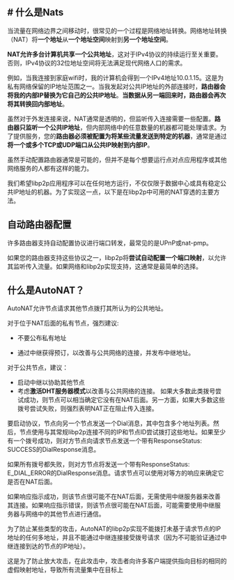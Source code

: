 

## # 什么是Nats

当流量在网络边界之间移动时，很常见的一个过程是网络地址转换。网络地址转换（NAT）将**一个地址**从**一个地址空间**映射到**另一个地址空间**。

**NAT允许多台计算机共享一个公共地址**，这对于IPv4协议的持续运行至关重要。否则，IPv4协议的32位地址空间将无法满足现代网络人口的需求。

例如，当我连接到家庭wifi时，我的计算机会得到一个IPv4地址10.0.1.15。这是为私有网络保留的IP地址范围之一。当我发起对公共IP地址的外部连接时，**路由器会将我的内部IP替换为它自己的公共IP地址**。**当数据从另一端回来时，路由器会再次将其转换回内部地址**。

虽然对于外发连接来说，NAT通常是透明的，但监听传入连接需要一些配置。**路由器只监听一个公共IP地址**，但内部网络中的任意数量的机器都可能处理请求。为了提供服务，您的**路由器必须被配置为将某些流量发送到特定的机器**，通常是通过**将一个或多个TCP或UDP端口从公共IP映射到内部IP**。

虽然手动配置路由器通常是可能的，但并不是每个想要运行点对点应用程序或其他网络服务的人都有这样的能力。

我们希望libp2p应用程序可以在任何地方运行，不仅仅限于数据中心或具有稳定公共IP地址的机器。为了实现这一点，以下是在libp2p中可用的NAT穿透的主要方法。

## 自动路由器配置
许多路由器支持自动配置协议进行端口转发，最常见的是UPnP或nat-pmp。

如果您的路由器支持这些协议之一，libp2p将**尝试自动配置一个端口映射**，以允许其监听传入流量。如果网络和libp2p实现支持，这通常是最简单的选择。

## 什么是AutoNAT？
AutoNAT允许节点请求其他节点拨打其所认为的公共地址。

对于位于NAT后面的私有节点，强烈建议:

- 不要公布私有地址

- 通过中继获得预订，以改善与公共网络的连接，并发布中继地址。

对于公共节点，建议：

- 启动中继以协助其他节点
- 考虑**激活DHT服务器模式**以改善与公共网络的连接。
  如果大多数此类拨号尝试成功，则节点可以相当确定它没有在NAT后面。另一方面，如果大多数这些拨号尝试失败，则强烈表明NAT正在阻止传入连接。

要启动协议，节点向另一个节点发送一个Dial消息，其中包含多个地址列表。然后，节点使用与其常规libp2p连接不同的IP和节点ID尝试拨打这些地址。如果至少有一个拨号成功，则对方节点向请求节点发送一个带有ResponseStatus: SUCCESS的DialResponse消息。

如果所有拨号都失败，则对方节点将发送一个带有ResponseStatus: E_DIAL_ERROR的DialResponse消息。请求节点可以使用对等方的响应来确定它是否在NAT后面。

如果响应指示成功，则该节点很可能不在NAT后面，无需使用中继服务器来改善其连接。如果响应指示错误，则该节点很可能在NAT后面，可能需要使用中继服务器与网络中的其他节点进行通信。

为了防止某些类型的攻击，AutoNAT的libp2p实现不能拨打未基于请求节点的IP地址的任何多地址，并且不能通过中继连接接受拨号请求（因为不可能验证通过中继连接到达的节点的IP地址）。

这是为了防止放大攻击，在此攻击中，攻击者向许多客户端提供指向目标的相同的虚假映射地址，导致所有流量集中在目标上
